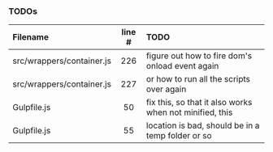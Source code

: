 ### TODOs
| Filename | line # | TODO
|:------|:------:|:------
| src/wrappers/container.js | 226 | figure out how to fire dom's onload event again
| src/wrappers/container.js | 227 | or how to run all the scripts over again
| Gulpfile.js | 50 | fix this, so that it also works when not minified, this
| Gulpfile.js | 55 | location is bad, should be in a temp folder or so